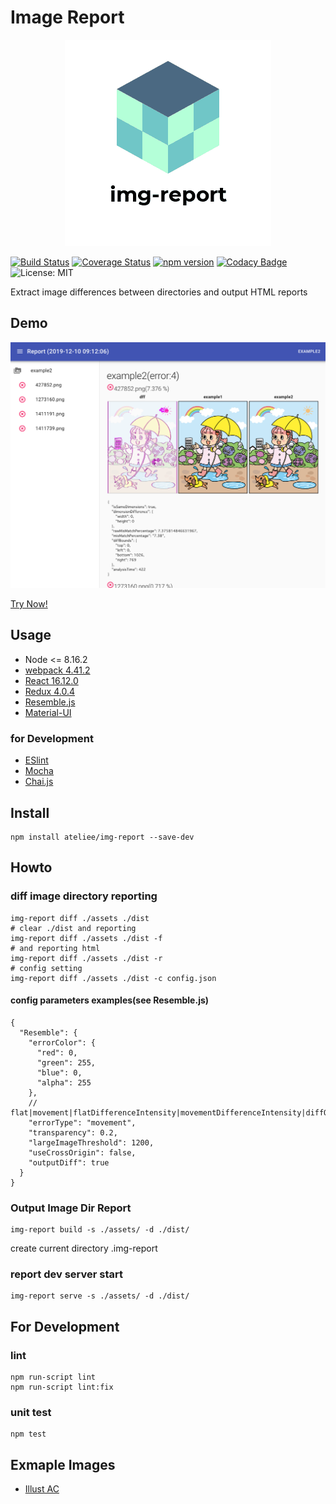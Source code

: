 # Image Report

<p align="center">
    <img src="https://raw.githubusercontent.com/ateliee/img-report/master/examples/img/logo.png" />
</p>

[![Build Status](https://travis-ci.com/ateliee/img-report.svg?branch=master)](https://travis-ci.com/ateliee/img-report)
[![Coverage Status](https://coveralls.io/repos/github/ateliee/img-report/badge.svg?branch=master)](https://coveralls.io/github/ateliee/img-report?branch=master)
[![npm version](https://badge.fury.io/js/img-report.svg)](https://badge.fury.io/js/img-report)
[![Codacy Badge](https://api.codacy.com/project/badge/Grade/1d6e04a6e034428abe69863e0e78752a)](https://www.codacy.com/manual/ateliee/img-report?utm_source=github.com&amp;utm_medium=referral&amp;utm_content=ateliee/img-report&amp;utm_campaign=Badge_Grade)
![License: MIT](https://img.shields.io/badge/License-MIT-green.svg)

Extract image differences between directories and output HTML reports

## Demo

![](examples/img/screen.png)

[Try Now!](https://ateliee.github.io/img-report/)

## Usage

* Node <= 8.16.2
* [webpack 4.41.2](https://webpack.js.org/)
* [React 16.12.0](https://ja.reactjs.org/)
* [Redux 4.0.4](https://redux-docs.netlify.com/)
* [Resemble.js](https://github.com/rsmbl/Resemble.js)
* [Material-UI](https://material-ui.com/)

### for Development

* [ESlint](https://eslint.org/)
* [Mocha](https://mochajs.org/)
* [Chai.js](https://www.chaijs.com/)

## Install
```
npm install ateliee/img-report --save-dev
```

## Howto

### diff image directory reporting
```
img-report diff ./assets ./dist
# clear ./dist and reporting
img-report diff ./assets ./dist -f
# and reporting html
img-report diff ./assets ./dist -r
# config setting
img-report diff ./assets ./dist -c config.json
```

#### config parameters examples(see Resemble.js)

```
{
  "Resemble": {
    "errorColor": {
      "red": 0,
      "green": 255,
      "blue": 0,
      "alpha": 255
    },
    // flat|movement|flatDifferenceIntensity|movementDifferenceIntensity|diffOnly
    "errorType": "movement",
    "transparency": 0.2,
    "largeImageThreshold": 1200,
    "useCrossOrigin": false,
    "outputDiff": true
  }
}
```

### Output Image Dir Report

```
img-report build -s ./assets/ -d ./dist/
```

create current directory .img-report

### report dev server start
```
img-report serve -s ./assets/ -d ./dist/
```

## For Development

### lint
```
npm run-script lint
npm run-script lint:fix
```

### unit test
```
npm test
```

## Exmaple Images

* [Illust AC](https://www.ac-illust.com/)